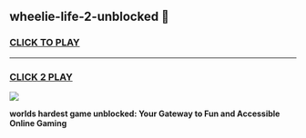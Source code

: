 
## wheelie-life-2-unblocked 👋
<h3>
<a href="https://premium.freeplayer.one?title=wheelie-life-2-unblocked&ref=14F">CLICK TO PLAY</a></h3>
<hr>

<h3>
<a href="https://premium.freeplayer.one?title=wheelie-life-2-unblocked&ref=14F">CLICK 2 PLAY</a>
  
</h3>

<a href="https://premium.freeplayer.one?title=wheelie-life-2-unblocked&ref=12F/"><img src="https://clearcache.store/games.png"></a>


**worlds hardest game unblocked: Your Gateway to Fun and Accessible Online Gaming**
